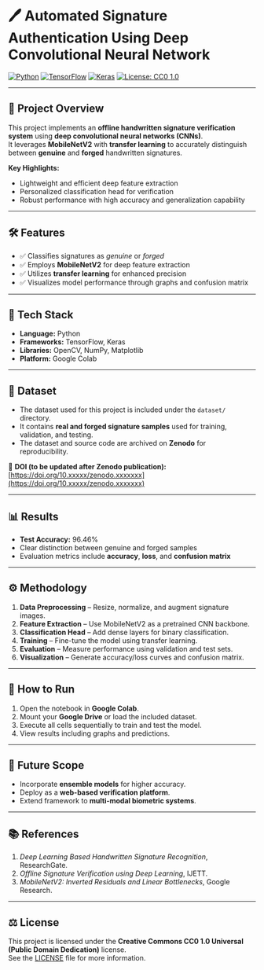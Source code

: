 # 🖊️ Automated Signature Authentication Using Deep Convolutional Neural Network

[![Python](https://img.shields.io/badge/Python-3.11-blue)](https://www.python.org/)
[![TensorFlow](https://img.shields.io/badge/TensorFlow-2.x-orange)](https://www.tensorflow.org/)
[![Keras](https://img.shields.io/badge/Keras-2.x-red)](https://keras.io/)
[![License: CC0 1.0](https://img.shields.io/badge/License-CC0_1.0-green.svg)](LICENSE)

---

## 🚀 Project Overview
This project implements an **offline handwritten signature verification system** using **deep convolutional neural networks (CNNs)**.  
It leverages **MobileNetV2** with **transfer learning** to accurately distinguish between **genuine** and **forged** handwritten signatures.

**Key Highlights:**
- Lightweight and efficient deep feature extraction  
- Personalized classification head for verification  
- Robust performance with high accuracy and generalization capability  

---

## 🛠️ Features
- ✅ Classifies signatures as *genuine* or *forged*  
- ✅ Employs **MobileNetV2** for deep feature extraction  
- ✅ Utilizes **transfer learning** for enhanced precision  
- ✅ Visualizes model performance through graphs and confusion matrix  

---

## 🧰 Tech Stack
- **Language:** Python  
- **Frameworks:** TensorFlow, Keras  
- **Libraries:** OpenCV, NumPy, Matplotlib  
- **Platform:** Google Colab  

---

## 📂 Dataset
- The dataset used for this project is included under the `dataset/` directory.  
- It contains **real and forged signature samples** used for training, validation, and testing.  
- The dataset and source code are archived on **Zenodo** for reproducibility.  

🔗 **DOI (to be updated after Zenodo publication):** [https://doi.org/10.xxxxx/zenodo.xxxxxxx](https://doi.org/10.xxxxx/zenodo.xxxxxxx)

---

## 📊 Results
- **Test Accuracy:** 96.46%  
- Clear distinction between genuine and forged samples  
- Evaluation metrics include **accuracy**, **loss**, and **confusion matrix**

---

## ⚙️ Methodology
1. **Data Preprocessing** – Resize, normalize, and augment signature images.  
2. **Feature Extraction** – Use MobileNetV2 as a pretrained CNN backbone.  
3. **Classification Head** – Add dense layers for binary classification.  
4. **Training** – Fine-tune the model using transfer learning.  
5. **Evaluation** – Measure performance using validation and test sets.  
6. **Visualization** – Generate accuracy/loss curves and confusion matrix.  

---

## 🏃 How to Run
1. Open the notebook in **Google Colab**.  
2. Mount your **Google Drive** or load the included dataset.  
3. Execute all cells sequentially to train and test the model.  
4. View results including graphs and predictions.  

---

## 🔮 Future Scope
- Incorporate **ensemble models** for higher accuracy.  
- Deploy as a **web-based verification platform**.  
- Extend framework to **multi-modal biometric systems**.  

---

## 📚 References
1. *Deep Learning Based Handwritten Signature Recognition*, ResearchGate.  
2. *Offline Signature Verification using Deep Learning*, IJETT.  
3. *MobileNetV2: Inverted Residuals and Linear Bottlenecks*, Google Research.  

---

## ⚖️ License
This project is licensed under the **Creative Commons CC0 1.0 Universal (Public Domain Dedication)** license.  
See the [LICENSE](LICENSE) file for more information.
